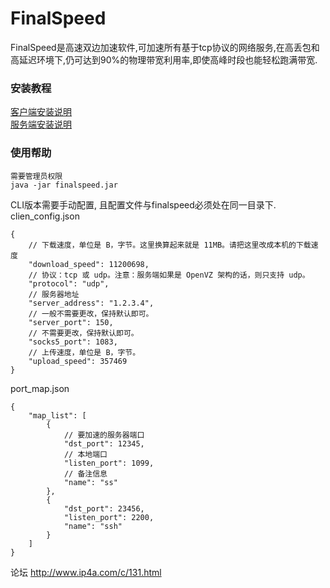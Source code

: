# FinalSpeed
FinalSpeed是高速双边加速软件,可加速所有基于tcp协议的网络服务,在高丢包和高延迟环境下,仍可达到90%的物理带宽利用率,即使高峰时段也能轻松跑满带宽.

### 安装教程
[客户端安装说明](http://www.ip4a.com/t/513.html)
<br />
[服务端安装说明](http://www.ip4a.com/t/515.html)

### 使用帮助
```
需要管理员权限
java -jar finalspeed.jar
```

CLI版本需要手动配置, 且配置文件与finalspeed必须处在同一目录下.
clien_config.json
```
{
    // 下载速度，单位是 B，字节。这里换算起来就是 11MB。请把这里改成本机的下载速度
    "download_speed": 11200698,
    // 协议：tcp 或 udp。注意：服务端如果是 OpenVZ 架构的话，则只支持 udp。
    "protocol": "udp",
    // 服务器地址
    "server_address": "1.2.3.4",
    // 一般不需要更改，保持默认即可。
    "server_port": 150,
    // 不需要更改，保持默认即可。
    "socks5_port": 1083,
    // 上传速度，单位是 B，字节。
    "upload_speed": 357469
}
```
port_map.json
```
{
    "map_list": [
        {
            // 要加速的服务器端口
            "dst_port": 12345,
            // 本地端口
            "listen_port": 1099,
            // 备注信息
            "name": "ss"
        },
        {
            "dst_port": 23456,
            "listen_port": 2200,
            "name": "ssh"
        }
    ]
}
```

论坛 http://www.ip4a.com/c/131.html
